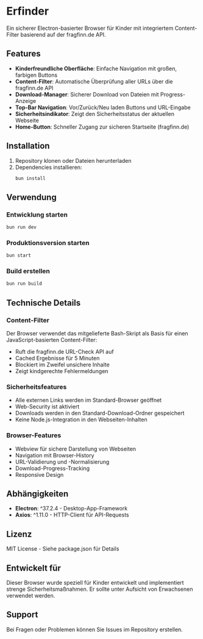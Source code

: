 # Erfinder

Ein sicherer Electron-basierter Browser für Kinder mit integriertem Content-Filter basierend auf der fragfinn.de API.

## Features

- **Kinderfreundliche Oberfläche**: Einfache Navigation mit großen, farbigen Buttons
- **Content-Filter**: Automatische Überprüfung aller URLs über die fragfinn.de API
- **Download-Manager**: Sicherer Download von Dateien mit Progress-Anzeige
- **Top-Bar Navigation**: Vor/Zurück/Neu laden Buttons und URL-Eingabe
- **Sicherheitsindikator**: Zeigt den Sicherheitsstatus der aktuellen Webseite
- **Home-Button**: Schneller Zugang zur sicheren Startseite (fragfinn.de)

## Installation

1. Repository klonen oder Dateien herunterladen
2. Dependencies installieren:
   ```bash
   bun install
   ```

## Verwendung

### Entwicklung starten
```bash
bun run dev
```

### Produktionsversion starten
```bash
bun start
```

### Build erstellen
```bash
bun run build
```

## Technische Details

### Content-Filter
Der Browser verwendet das mitgelieferte Bash-Skript als Basis für einen JavaScript-basierten Content-Filter:
- Ruft die fragfinn.de URL-Check API auf
- Cached Ergebnisse für 5 Minuten
- Blockiert im Zweifel unsichere Inhalte
- Zeigt kindgerechte Fehlermeldungen

### Sicherheitsfeatures
- Alle externen Links werden im Standard-Browser geöffnet
- Web-Security ist aktiviert
- Downloads werden in den Standard-Download-Ordner gespeichert
- Keine Node.js-Integration in den Webseiten-Inhalten

### Browser-Features
- Webview für sichere Darstellung von Webseiten
- Navigation mit Browser-History
- URL-Validierung und -Normalisierung
- Download-Progress-Tracking
- Responsive Design

## Abhängigkeiten

- **Electron**: ^37.2.4 - Desktop-App-Framework
- **Axios**: ^1.11.0 - HTTP-Client für API-Requests

## Lizenz

MIT License - Siehe package.json für Details

## Entwickelt für

Dieser Browser wurde speziell für Kinder entwickelt und implementiert strenge Sicherheitsmaßnahmen. Er sollte unter Aufsicht von Erwachsenen verwendet werden.

## Support

Bei Fragen oder Problemen können Sie Issues im Repository erstellen.
